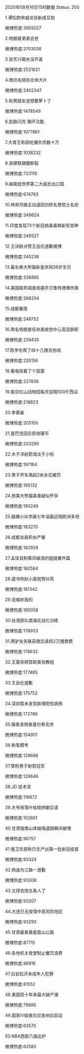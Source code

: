 2020年08月16日15时数据
Status: 200

1.谭松韵宋威龙张新成互拍

微博热度:3655027

2.特朗普弟弟去世

微博热度:2703026

3.张艺兴喝水没开盖

微博热度:2521621

4.杨玏毛晓彤合体大片

微博热度:2402347

5.和男朋友说想要萝卜丁

微博热度:1478549

6.肌肤闪充 循环注能

微博热度:1077861

7.大胃王称因吃播负债数十万

微博热度:1038232

8.易建联跟腱断裂

微博热度:723119

9.越南成世界第二大成衣出口国

微博热度:674763

10.林郑月娥主动退回剑桥名誉院士名衔

微博热度:349624

11.印度发现73个新冠病毒毒株新型变种

微博热度:349527

12.王诗龄点赞王岳伦道歉微博

微博热度:345236

13.最长寿大熊猫新星庆祝38岁生日

微博热度:336965

14.美国联邦调查局插手贝鲁特港爆炸案

微博热度:268204

15.成都暴雨

微博热度:248752

16.两名特朗普任命美疾控中心高官辞职

微博热度:239435

17.陈学冬爬了四十几楼去拍戏

微博热度:235156

18.看电视看了个寂寞

微博热度:227836

19.南京红山动物园每天投喂500斤西瓜

微博热度:218823

20.李慕豪

微博热度:205100

21.星巴克回应拒收硬币

微博热度:203290

22.木子洋射箭淘汰于小彤

微博热度:197164

23.男子开车溅起2米水花被罚

微博热度:195132

24.旅美大熊猫美香疑似怀孕

微博热度:190249

25.脑瘫小伙学画七年油画远销欧洲多地

微博热度:183270

26.成都龙泉积水严重

微博热度:182928

27.孟佳自制乘风破浪的姐姐番外篇

微博热度:182584

28.虞书欣赵小棠祝贺孙芮

微博热度:181342

29.说唱听我的

微博热度:180058

30.驻港部队南海实战化训练

微博热度:178903

31.两驴友失联获救后承担2万搜救费

微博热度:178632

32.王菊宋妍霏欧美妆教程

微博热度:177485

33.王岳伦道歉

微博热度:175752

34.深圳暂未发现新增阳性病例

微博热度:172786

35.像素发明者基尔希去世

微博热度:154901

36.粉笔模考

微博热度:129688

37.管栎男子射箭冠军

微博热度:129646

38.JD 技术流

微博热度:116872

39.大爷用落叶枯枝拼歇后语

微博热度:102601

40.甘肃陇南山体崩塌道路瞬间被埋

微博热度:96757

41.俄卫生部称已生产出第一批新冠疫苗

微博热度:93324

42.杨迪为三缺一道歉

微博热度:93308

43.又得去捞五条人了

微博热度:93307

44.大连已无疫情中高风险地区

微博热度:93293

45.甘肃最美悬崖盘山公路

微博热度:87715

46.各地机关食堂制止餐饮浪费

微博热度:86916

47.白岩松评未成年人犯罪

微博热度:81552

48.美国现十年来最大破产潮

微博热度:79985

49.国家Ⅳ级救灾应急响应启动

微博热度:63570

50.NBA西部八强出炉

微博热度:62582

